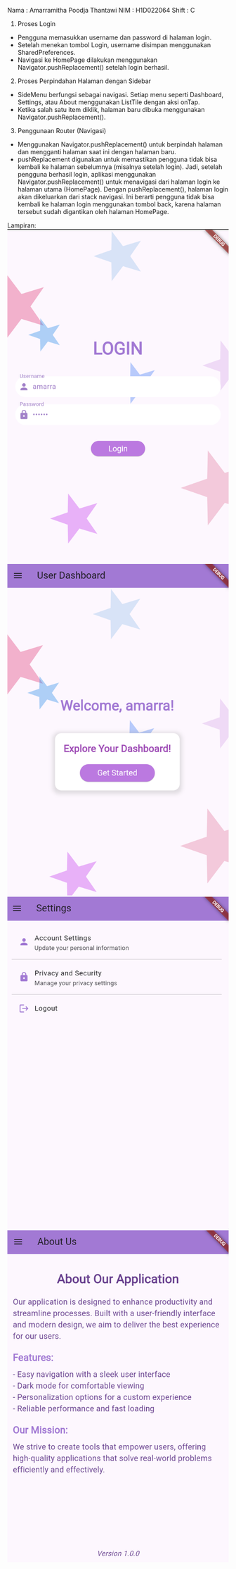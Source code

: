 Nama : Amarramitha Poodja Thantawi
NIM : H1D022064
Shift : C

1. Proses Login
- Pengguna memasukkan username dan password di halaman login.
- Setelah menekan tombol Login, username disimpan menggunakan SharedPreferences.
- Navigasi ke HomePage dilakukan menggunakan Navigator.pushReplacement() setelah login berhasil.

2. Proses Perpindahan Halaman dengan Sidebar
- SideMenu berfungsi sebagai navigasi. Setiap menu seperti Dashboard, Settings, atau About menggunakan ListTile dengan aksi onTap.
- Ketika salah satu item diklik, halaman baru dibuka menggunakan Navigator.pushReplacement().

3. Penggunaan Router (Navigasi)
- Menggunakan Navigator.pushReplacement() untuk berpindah halaman dan mengganti halaman saat ini dengan halaman baru.
- pushReplacement digunakan untuk memastikan pengguna tidak bisa kembali ke halaman sebelumnya (misalnya setelah login). 
Jadi, setelah pengguna berhasil login, aplikasi menggunakan Navigator.pushReplacement() untuk menavigasi dari halaman login ke halaman utama (HomePage). Dengan pushReplacement(), halaman login akan dikeluarkan dari stack navigasi. Ini berarti pengguna tidak bisa kembali ke halaman login menggunakan tombol back, karena halaman tersebut sudah digantikan oleh halaman HomePage.

Lampiran:
![Login](login.png)
![Login](dashboard.png)
![Login](settings.png)
![Login](about.png)